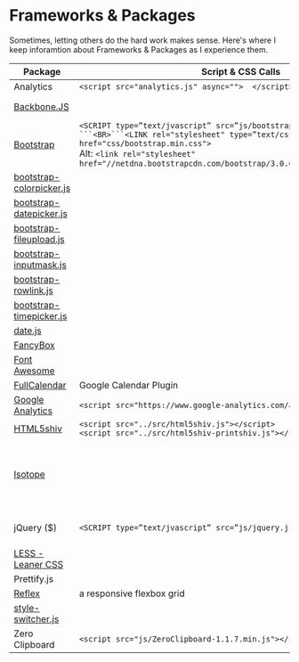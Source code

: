 # Frameworks & Packages

Sometimes, letting others do the hard work makes sense.  Here's where I keep inforamtion about Frameworks & Packages as I experience them.

| Package | Script & CSS Calls| Notes |  
| ---- | ---- | ---- |  
| Analytics | `<script src="analytics.js" async="">  </script>` |  |  
| [Backbone.JS](http://backbonejs.org) |  | Jeremy Ashkenas | 
| [Bootstrap](http://getbootstrap.com) | `<SCRIPT type=”text/jvascript” src=”js/bootstrap.min.js”></SCRIPT> ```<BR>```<LINK rel="stylesheet" type=”text/css” href="css/bootstrap.min.css"> ` <BR> Alt: `<link rel="stylesheet" href="//netdna.bootstrapcdn.com/bootstrap/3.0.0/css/bootstrap.min.css">`| A twitter creation |  
| [bootstrap-colorpicker.js](http://www.eyecon.ro/bootstrap-colorpicker)  |  |  |  
| [bootstrap-datepicker.js](http://www.eyecon.ro/bootstrap-datepicker)  |  |  |  
| [bootstrap-fileupload.js](http://jasny.github.com/bootstrap/javascript.html#fileupload) |  |  |  
| [bootstrap-inputmask.js](http://twitter.github.com/bootstrap/javascript.html#tooltips) |  |  |  
| [bootstrap-rowlink.js](http://jasny.github.com/bootstrap/javascript.html#rowlink)  |  |  |  
| [bootstrap-timepicker.js](http://www.github.com/jdewit/bootstrap-timepicker) |  |  |  
| [date.js](http://www.datejs.com/) |  |  |  
| [FancyBox](fancyapps.com) |  |  |  
| [Font Awesome](https://fontawesome.com/) |  |  |  
| [FullCalendar](http://arshaw.com/fullcalendar/) |  Google Calendar Plugin |  |  
| [Google Analytics](https://www.google-analytics.com/) | `<script src="https://www.google-analytics.com/analytics.js"></script>` |  |  
| [HTML5shiv](https://github.com/aFarkas/html5shiv) | `<script src="../src/html5shiv.js"></script>` <BR> `<script src="../src/html5shiv-printshiv.js"></script>` |  |  
| [Isotope](http://isotope.metafizzy.co) |  | An exquisite jQuery plugin for magical layouts |  
| jQuery ($) |```<SCRIPT type=”text/jvascript” src=”js/jquery.js”></SCRIPT>```| John Resig's best! |
| [LESS - Leaner CSS](http://lesscss.org)  |  |  |  
| Prettify.js |  |   |  
| [Reflex](https://github.com/leejordan/reflex) | a responsive flexbox grid |  | [Underscore](https://underscorejs.org) |  | Jeremy Ashkenas at https://github.com/jashkenas/underscore |  
| [style-switcher.js](http://onokumus.com/)  |  |  |  
| Zero Clipboard | `<script src="js/ZeroClipboard-1.1.7.min.js"></script>` |  | 

